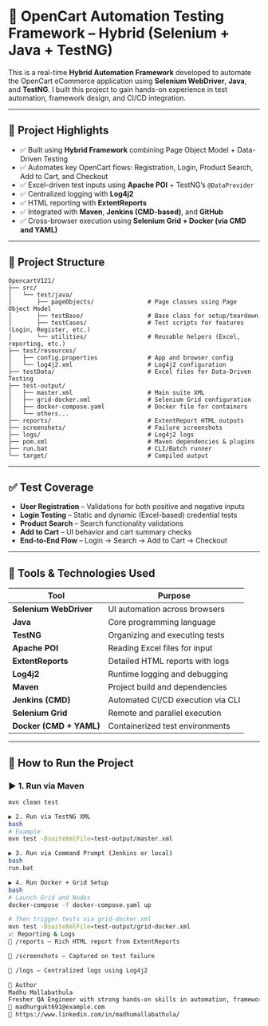 # 🛒 OpenCart Automation Testing Framework – Hybrid (Selenium + Java + TestNG)

This is a real-time **Hybrid Automation Framework** developed to automate the OpenCart eCommerce application using **Selenium WebDriver**, **Java**, and **TestNG**. I built this project to gain hands-on experience in test automation, framework design, and CI/CD integration.

---

## 📌 Project Highlights

- ✅ Built using **Hybrid Framework** combining Page Object Model + Data-Driven Testing
- ✅ Automates key OpenCart flows: Registration, Login, Product Search, Add to Cart, and Checkout
- ✅ Excel-driven test inputs using **Apache POI** + TestNG’s `@DataProvider`
- ✅ Centralized logging with **Log4j2**
- ✅ HTML reporting with **ExtentReports**
- ✅ Integrated with **Maven**, **Jenkins (CMD-based)**, and **GitHub**
- ✅ Cross-browser execution using **Selenium Grid + Docker (via CMD and YAML)**

---

## 🌿 Project Structure

```
OpencartV121/
├── src/
│   └── test/java/
│       ├── pageObjects/               # Page classes using Page Object Model
│       ├── testBase/                  # Base class for setup/teardown
│       ├── testCases/                 # Test scripts for features (Login, Register, etc.)
│       └── utilities/                 # Reusable helpers (Excel, reporting, etc.)
├── test/resources/
│   ├── config.properties              # App and browser config
│   └── log4j2.xml                     # Log4j2 configuration
├── testData/                          # Excel files for Data-Driven Testing
├── test-output/
│   ├── master.xml                     # Main suite XML
│   ├── grid-docker.xml                # Selenium Grid configuration
│   ├── docker-compose.yaml            # Docker file for containers
│   └── others...
├── reports/                           # ExtentReport HTML outputs
├── screenshots/                       # Failure screenshots
├── logs/                              # Log4j2 logs
├── pom.xml                            # Maven dependencies & plugins
├── run.bat                            # CLI/Batch runner
└── target/                            # Compiled output
```


---

## ✅ Test Coverage

- **User Registration** – Validations for both positive and negative inputs
- **Login Testing** – Static and dynamic (Excel-based) credential tests
- **Product Search** – Search functionality validations
- **Add to Cart** – UI behavior and cart summary checks
- **End-to-End Flow** – Login → Search → Add to Cart → Checkout

---

## 🧪 Tools & Technologies Used

| Tool              | Purpose                                 |
|------------------|------------------------------------------|
| **Selenium WebDriver** | UI automation across browsers       |
| **Java**              | Core programming language            |
| **TestNG**            | Organizing and executing tests       |
| **Apache POI**        | Reading Excel files for input        |
| **ExtentReports**     | Detailed HTML reports with logs      |
| **Log4j2**            | Runtime logging and debugging        |
| **Maven**             | Project build and dependencies       |
| **Jenkins (CMD)**     | Automated CI/CD execution via CLI    |
| **Selenium Grid**     | Remote and parallel execution        |
| **Docker (CMD + YAML)**| Containerized test environments     |

---

## 🚀 How to Run the Project

### ▶️ 1. Run via Maven
```bash
mvn clean test

▶️ 2. Run via TestNG XML
bash
# Example
mvn test -DsuiteXmlFile=test-output/master.xml

▶️ 3. Run via Command Prompt (Jenkins or local)
bash
run.bat

▶️ 4. Run Docker + Grid Setup
bash
# Launch Grid and Nodes
docker-compose -f docker-compose.yaml up

# Then trigger tests via grid-docker.xml
mvn test -DsuiteXmlFile=test-output/grid-docker.xml
📈 Reporting & Logs
📁 /reports – Rich HTML report from ExtentReports

📁 /screenshots – Captured on test failure

📁 /logs – Centralized logs using Log4j2

👤 Author
Madhu Mallabathula
Fresher QA Engineer with strong hands-on skills in automation, framework development, and continuous integration.
📧 madhurgukt691@example.com
🔗 https://www.linkedin.com/in/madhumallabathula/


